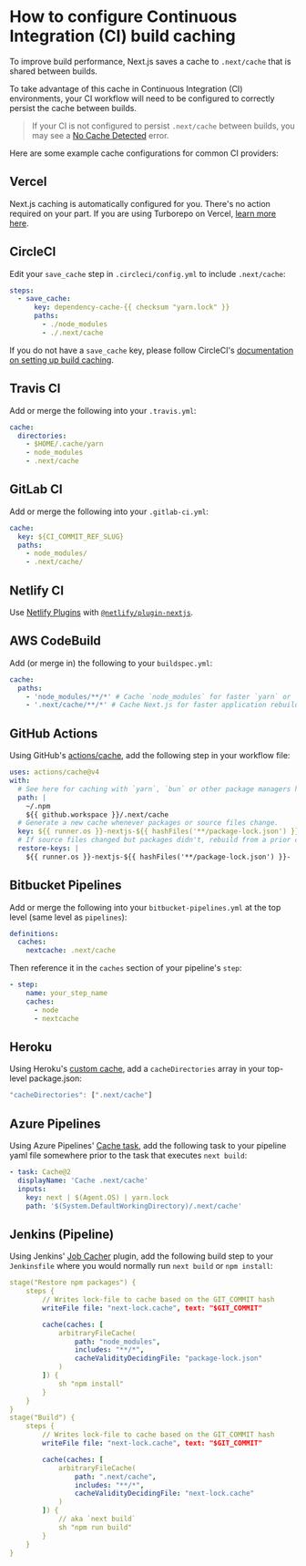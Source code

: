 # How to configure Continuous Integration (CI) build caching

To improve build performance, Next.js saves a cache to `.next/cache` that is shared between builds.

To take advantage of this cache in Continuous Integration (CI) environments, your CI workflow will need to be configured to correctly persist the cache between builds.

> If your CI is not configured to persist `.next/cache` between builds, you may see a [No Cache Detected](/docs/messages/no-cache.md) error.

Here are some example cache configurations for common CI providers:

## Vercel

Next.js caching is automatically configured for you. There's no action required on your part. If you are using Turborepo on Vercel, [learn more here](https://vercel.com/docs/monorepos/turborepo).

## CircleCI

Edit your `save_cache` step in `.circleci/config.yml` to include `.next/cache`:

```yaml
steps:
  - save_cache:
      key: dependency-cache-{{ checksum "yarn.lock" }}
      paths:
        - ./node_modules
        - ./.next/cache
```

If you do not have a `save_cache` key, please follow CircleCI's [documentation on setting up build caching](https://circleci.com/docs/2.0/caching/).

## Travis CI

Add or merge the following into your `.travis.yml`:

```yaml
cache:
  directories:
    - $HOME/.cache/yarn
    - node_modules
    - .next/cache
```

## GitLab CI

Add or merge the following into your `.gitlab-ci.yml`:

```yaml
cache:
  key: ${CI_COMMIT_REF_SLUG}
  paths:
    - node_modules/
    - .next/cache/
```

## Netlify CI

Use [Netlify Plugins](https://www.netlify.com/products/build/plugins/) with [`@netlify/plugin-nextjs`](https://www.npmjs.com/package/@netlify/plugin-nextjs).

## AWS CodeBuild

Add (or merge in) the following to your `buildspec.yml`:

```yaml
cache:
  paths:
    - 'node_modules/**/*' # Cache `node_modules` for faster `yarn` or `npm i`
    - '.next/cache/**/*' # Cache Next.js for faster application rebuilds
```

## GitHub Actions

Using GitHub's [actions/cache](https://github.com/actions/cache), add the following step in your workflow file:

```yaml
uses: actions/cache@v4
with:
  # See here for caching with `yarn`, `bun` or other package managers https://github.com/actions/cache/blob/main/examples.md or you can leverage caching with actions/setup-node https://github.com/actions/setup-node
  path: |
    ~/.npm
    ${{ github.workspace }}/.next/cache
  # Generate a new cache whenever packages or source files change.
  key: ${{ runner.os }}-nextjs-${{ hashFiles('**/package-lock.json') }}-${{ hashFiles('**/*.js', '**/*.jsx', '**/*.ts', '**/*.tsx') }}
  # If source files changed but packages didn't, rebuild from a prior cache.
  restore-keys: |
    ${{ runner.os }}-nextjs-${{ hashFiles('**/package-lock.json') }}-
```

## Bitbucket Pipelines

Add or merge the following into your `bitbucket-pipelines.yml` at the top level (same level as `pipelines`):

```yaml
definitions:
  caches:
    nextcache: .next/cache
```

Then reference it in the `caches` section of your pipeline's `step`:

```yaml
- step:
    name: your_step_name
    caches:
      - node
      - nextcache
```

## Heroku

Using Heroku's [custom cache](https://devcenter.heroku.com/articles/nodejs-support#custom-caching), add a `cacheDirectories` array in your top-level package.json:

```javascript
"cacheDirectories": [".next/cache"]
```

## Azure Pipelines

Using Azure Pipelines' [Cache task](https://docs.microsoft.com/en-us/azure/devops/pipelines/tasks/utility/cache), add the following task to your pipeline yaml file somewhere prior to the task that executes `next build`:

```yaml
- task: Cache@2
  displayName: 'Cache .next/cache'
  inputs:
    key: next | $(Agent.OS) | yarn.lock
    path: '$(System.DefaultWorkingDirectory)/.next/cache'
```

## Jenkins (Pipeline)

Using Jenkins' [Job Cacher](https://www.jenkins.io/doc/pipeline/steps/jobcacher/) plugin, add the following build step to your `Jenkinsfile` where you would normally run `next build` or `npm install`:

```yaml
stage("Restore npm packages") {
    steps {
        // Writes lock-file to cache based on the GIT_COMMIT hash
        writeFile file: "next-lock.cache", text: "$GIT_COMMIT"

        cache(caches: [
            arbitraryFileCache(
                path: "node_modules",
                includes: "**/*",
                cacheValidityDecidingFile: "package-lock.json"
            )
        ]) {
            sh "npm install"
        }
    }
}
stage("Build") {
    steps {
        // Writes lock-file to cache based on the GIT_COMMIT hash
        writeFile file: "next-lock.cache", text: "$GIT_COMMIT"

        cache(caches: [
            arbitraryFileCache(
                path: ".next/cache",
                includes: "**/*",
                cacheValidityDecidingFile: "next-lock.cache"
            )
        ]) {
            // aka `next build`
            sh "npm run build"
        }
    }
}
```

